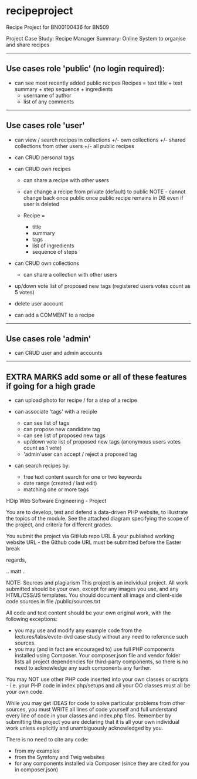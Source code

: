 # recipeproject
Recipe Project for BN00100436 for BN509

Project Case Study: Recipe Manager 
Summary: Online System to organise and share recipes


-------
Use cases
role 'public' (no login required):
-------
- can see most recently added public recipes
	Recipes =  text title + text summary + step sequence + ingredients
	+ username of author
	+ list of any comments

	
-------
Use cases
role 'user'
-------

- can view / search recipes in collections
	+/- own collections
	+/- shared collections from other users
	+/- all public recipes


	
- can CRUD personal tags

- can CRUD own recipes
	- can share a recipe with other users
	- can change a recipe from private (default) to public 
		NOTE - cannot change back once public
		once public recipe remains in DB even if user is deleted 
						
	- Recipe = 
		- title
		- summary
		- tags
		- list of ingredients
		- sequence of steps

- can CRUD own collections
	- can share a collection with other users

- up/down vote list of proposed new tags (registered users votes count as 5 votes)

- delete user account

- can add a COMMENT to a recipe


-------
Use cases
role 'admin'
-------
- can CRUD user and admin accounts

-------
EXTRA MARKS
add some or all of these features if going for a high grade
-------

- can upload photo for recipe / for a step of a recipe

- can associate 'tags' with a reciple
	- can see list of tags
	- can propose new candidate tag
	- can see list of proposed new tags
	- up/down vote list of proposed new tags (anonymous users votes count as 1 vote)
	- 'admin'user can accept / reject a proposed tag

- can search recipes by:
	- free text content search for one or two keywords
	- date range (created / last edit)
	- matching one or more tags



HDip Web Software Engineering - Project

You are to develop, test and defend a data-driven PHP website, to illustrate the topics of the module. See the attached diagram specifying the scope of the project, and criteria for different grades.

You submit the project via GitHub repo URL & your published working website URL
	- the Github code URL must be submitted before the Easter break
	
regards,

.. matt ..

NOTE: Sources and plagiarism
This project is an individual project. All work submitted should be your own, except for any images you use, and any HTML/CSS/JS templates. You should document all image and client-side code sources in file /public/sources.txt

All code and text content should be your own original work, with the following exceptions:
- you may use and modify any example code from the lectures/labs/evote-dvd case study without any need to reference such sources. 
- you may (and in fact are encouraged to) use full PHP components installed using Composer. Your composer.json file and vendor folder lists all project dependencies for third-party components, so there is no need to acknowledge any such components any further.

You may NOT use other PHP code inserted into your own classes or scripts - i.e. your PHP code in index.php/setups and all your OO classes must all be your own code. 

While you may get IDEAS for code to solve particular problems from other sources, you must WRITE all lines of code yourself and full understand every line of code in your classes and index.php files. Remember by submitting this project you are declaring that it is all your own individual work unless explicitly and unambiguously acknowledged by you.

There is no need to cite any code:
- from my examples
- from the Symfony and Twig websites
- for any components installed via Composer (since they are cited for you in composer.json)
